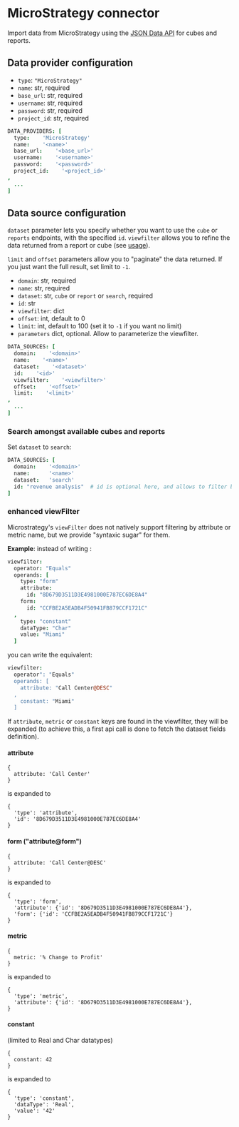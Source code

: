 # MicroStrategy connector

Import data from MicroStrategy using the [JSON Data API](http://bit.ly/2HCzf04) for cubes and
    reports.

## Data provider configuration

* `type`: `"MicroStrategy"`
* `name`: str, required
* `base_url`: str, required
* `username`: str, required
* `password`: str, required
* `project_id`: str, required

```coffee
DATA_PROVIDERS: [
  type:    'MicroStrategy'
  name:    '<name>'
  base_url:    '<base_url>'
  username:    '<username>'
  password:    '<password>'
  project_id:    '<project_id>'
,
  ...
]
```


## Data source configuration

`dataset` parameter lets you specify whether you want to use the `cube` or `reports` endpoints, with the specified `id`. `viewfilter` allows you to refine the data returned from a report or cube (see [usage](https://lw.microstrategy.com/msdz/MSDL/GARelease_Current/_GARelease_Archives/1010/docs/projects/RESTSDK/Content/topics/REST_API/REST_API_ViewFilter.htm)).

`limit` and `offset` parameters allow you to "paginate" the data returned. If you just want the full result, set limit to `-1`.

* `domain`: str, required
* `name`: str, required
* `dataset`: str, `cube` or `report` or `search`, required
* `id`: str
* `viewfilter`: dict
* `offset`: int, default to 0
* `limit`: int, default to 100 (set it to `-1` if you want no limit)
* `parameters` dict, optional. Allow to parameterize the viewfilter.

```coffee
DATA_SOURCES: [
  domain:    '<domain>'
  name:    '<name>'
  dataset:    '<dataset>'
  id:    '<id>'
  viewfilter:    '<viewfilter>'
  offset:    '<offset>'
  limit:    '<limit>'
,
  ...
]
```

### Search amongst available cubes and reports

Set `dataset` to `search`:

```coffee
DATA_SOURCES: [
  domain:    '<domain>'
  name:      '<name>'
  dataset:   'search'
  id: "revenue analysis"  # id is optional here, and allows to filter by pattern
]
```

### enhanced viewFilter

Microstrategy's `viewFilter` does not natively support filtering by attribute or metric name, but we provide "syntaxic sugar" for them.

**Example**: instead of writing :

```coffee
viewfilter:
  operator: "Equals"
  operands: [
    type: "form"
    attribute:
      id: "8D679D3511D3E4981000E787EC6DE8A4"
    form:
      id: "CCFBE2A5EADB4F50941FB879CCF1721C"
  ,
    type: "constant"
    dataType: "Char"
    value: "Miami"
  ]
```

you can write the equivalent:

```coffee
viewfilter:
  operator": "Equals"
  operands: [
    attribute: "Call Center@DESC"
  ,
    constant: "Miami"
  ]
```

If `attribute`, `metric` or `constant` keys are found in the viewfilter, they will be expanded (to achieve this, a first api call is done to fetch the dataset fields definition).

#### attribute

```
{
  attribute: 'Call Center'
}
```

is expanded to

```
{
  'type': 'attribute',
  'id': '8D679D3511D3E4981000E787EC6DE8A4'
}
```

#### form ("attribute@form")

```
{
  attribute: 'Call Center@DESC'
}
```

is expanded to

```
{
  'type': 'form',
  'attribute': {'id': '8D679D3511D3E4981000E787EC6DE8A4'},
  'form': {'id': 'CCFBE2A5EADB4F50941FB879CCF1721C'}
}
```

#### metric

```
{
  metric: '% Change to Profit'
}
```

is expanded to

```
{
  'type': 'metric',
  'attribute': {'id': '8D679D3511D3E4981000E787EC6DE8A4'},
}
```

#### constant

(limited to Real and Char datatypes)

```
{
  constant: 42
}
```

is expanded to

```
{
  'type': 'constant',
  'dataType': 'Real',
  'value': '42'
}
```
